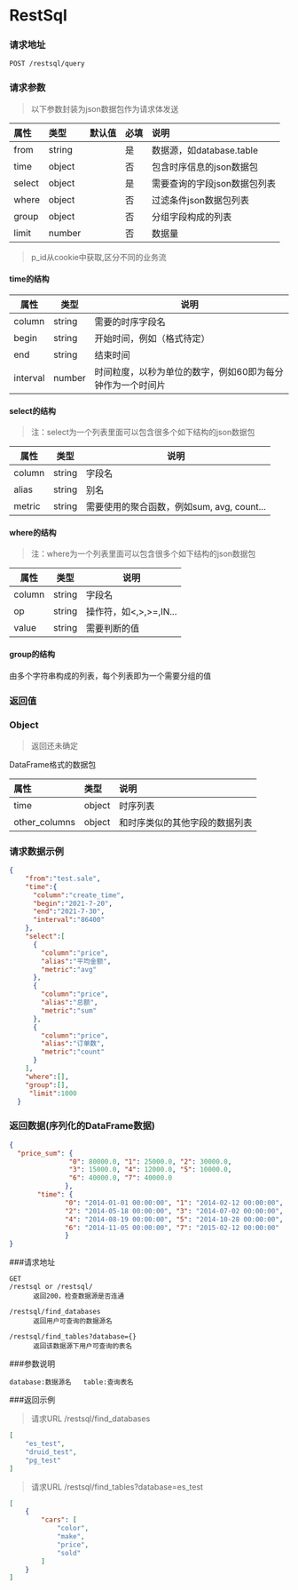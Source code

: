# RestSql

### 请求地址

```text
POST /restsql/query
```

### 请求参数

> 以下参数封装为json数据包作为请求体发送

| 属性         | 类型   | 默认值 | 必填 | 说明                         |
| :----------- | :----- | :----- | :--- | :--------------------------- |
| from         | string |        | 是   | 数据源，如database.table     |
| time         | object |        | 否   | 包含时序信息的json数据包     |
| select       | object |        | 是   | 需要查询的字段json数据包列表 |
| where        | object |        | 否   | 过滤条件json数据包列表       |
| group        | object |        | 否   | 分组字段构成的列表           |
| limit        | number |        | 否   | 数据量                       |
>p_id从cookie中获取,区分不同的业务流             
#### time的结构

| 属性     | 类型   | 说明                                                       |
| -------- | ------ | ---------------------------------------------------------- |
| column   | string | 需要的时序字段名                                           |
| begin    | string | 开始时间，例如（格式待定）                                 |
| end      | string | 结束时间                                                   |
| interval | number | 时间粒度，以秒为单位的数字，例如60即为每分钟作为一个时间片 |

#### select的结构

> 注：select为一个列表里面可以包含很多个如下结构的json数据包

| 属性   | 类型   | 说明                                       |
| ------ | ------ | ------------------------------------------ |
| column | string | 字段名                                     |
| alias  | string | 别名                                       |
| metric | string | 需要使用的聚合函数，例如sum, avg, count... |

#### where的结构

> 注：where为一个列表里面可以包含很多个如下结构的json数据包

| 属性   | 类型   | 说明                   |
| ------ | ------ | ---------------------- |
| column | string | 字段名                 |
| op     | string | 操作符，如<,>,>=,IN... |
| value  | string | 需要判断的值           |

#### group的结构

由多个字符串构成的列表，每个列表即为一个需要分组的值

### 返回值

### Object

> 返回还未确定

DataFrame格式的数据包

| 属性          | 类型   | 说明                           |
| :------------ | :----- | :----------------------------- |
| time          | object | 时序列表                       |
| other_columns | object | 和时序类似的其他字段的数据列表 |

### 请求数据示例

```json
{
    "from":"test.sale",
    "time":{
      "column":"create_time",
      "begin":"2021-7-20",
      "end":"2021-7-30",
      "interval":"86400"
    },
    "select":[
      {
        "column":"price",
        "alias":"平均金额",
        "metric":"avg"
      },
      {
        "column":"price",
        "alias":"总额",
        "metric":"sum"
      },
      {
        "column":"price",
        "alias":"订单数",
        "metric":"count"
      }
    ],
    "where":[],
    "group":[],
     "limit":1000
  }
```


### 返回数据(序列化的DataFrame数据)

```json
{
  "price_sum": {
               "0": 80000.0, "1": 25000.0, "2": 30000.0,
               "3": 15000.0, "4": 12000.0, "5": 10000.0,
               "6": 40000.0, "7": 40000.0
              },
       "time": {
              "0": "2014-01-01 00:00:00", "1": "2014-02-12 00:00:00",
              "2": "2014-05-18 00:00:00", "3": "2014-07-02 00:00:00", 
              "4": "2014-08-19 00:00:00", "5": "2014-10-28 00:00:00",
              "6": "2014-11-05 00:00:00", "7": "2015-02-12 00:00:00"
              }
}

```
###请求地址
```   
GET   
/restsql or /restsql/
      返回200，检查数据源是否连通

/restsql/find_databases
      返回用户可查询的数据源名
      
/restsql/find_tables?database={}
      返回该数据源下用户可查询的表名
```
###参数说明
```
database:数据源名   table:查询表名
```
###返回示例
>请求URL  /restsql/find_databases
```json
[
    "es_test",
    "druid_test",
    "pg_test"
]
```
>请求URL  /restsql/find_tables?database=es_test
```json
[
    {
        "cars": [
            "color",
            "make",
            "price",
            "sold"
        ]
    }
]
```


